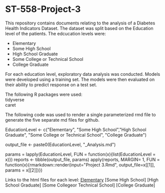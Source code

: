 # ST-558-Project-3
This repository contains documents relating to the analysis of a Diabetes Health Indicators Dataset.  The dataset was split based on the Education level of the patients. The edcucation levels were:

  - Elementary
  - Some High School
  - High School Graduate
  - Some College or Technical School
  - College Graduate

For each education level, exploratory data analysis was conducted. Models were developed using a training set.  The models were then evaluated on their ability to predict response on a test set.

The following R packages were used:  
tidyverse  
caret  

The following code was used to render a single parameterized rmd file to generate the five separate md files for github. 

EducationLevel <- c("Elementary", "Some High School","High School Graduate", "Some College or Technical School", "College Graduate")

output_file <- paste0(EducationLevel, "_Analysis.md")

params = lapply(EducationLevel, FUN = function(x){list(EducationLevel = x)})
reports <- tibble(output_file, params)
apply(reports, MARGIN= 1, FUN = function(x){rmarkdown::render(input="Project 3.Rmd", output_file=x[[1]], params = x[[2]])})

Links to the html files for each level:
[Elementary](https://nc-callender.github.io/ST-558-Project-3/Elementary-Analysis.md)
[Some High School]
[High School Graduate]
[Some Collegeor Technical School]
[College Graduate]
